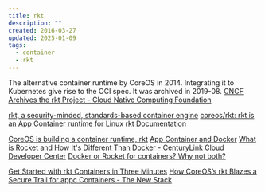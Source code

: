 ```yaml
---
title: rkt
description: ""
created: 2016-03-27
updated: 2025-01-09
tags:
  - container
  - rkt
---
```


The alternative container runtime by CoreOS in 2014.
Integrating it to Kubernetes give rise to the OCI spec. It was archived in 2019-08.
[CNCF Archives the rkt Project - Cloud Native Computing Foundation](https://www.cncf.io/blog/2019/08/16/cncf-archives-the-rkt-project/)

[rkt, a security-minded, standards-based container engine](https://coreos.com/rkt/)
[coreos/rkt: rkt is an App Container runtime for Linux](https://github.com/coreos/rkt)
[rkt Documentation](https://coreos.com/rkt/docs/latest/)

[CoreOS is building a container runtime, rkt](https://coreos.com/blog/rocket/)
[App Container and Docker](https://coreos.com/blog/app-container-and-docker/)
[What is Rocket and How It's Different Than Docker - CenturyLink Cloud Developer Center](https://www.ctl.io/developers/blog/post/what-is-rocket-and-how-its-different-than-docker/)
[Docker or Rocket for containers? Why not both?](http://www.infoworld.com/article/2865369/open-source-software/docker-or-rocket-for-containers-why-not-both.html)

[Get Started with rkt Containers in Three Minutes](https://coreos.com/blog/getting-started-with-rkt-1.0.html)
[How CoreOS’s rkt Blazes a Secure Trail for appc Containers - The New Stack](http://thenewstack.io/coreoss-rkt-blazes-secure-trail-appc-containers/)
